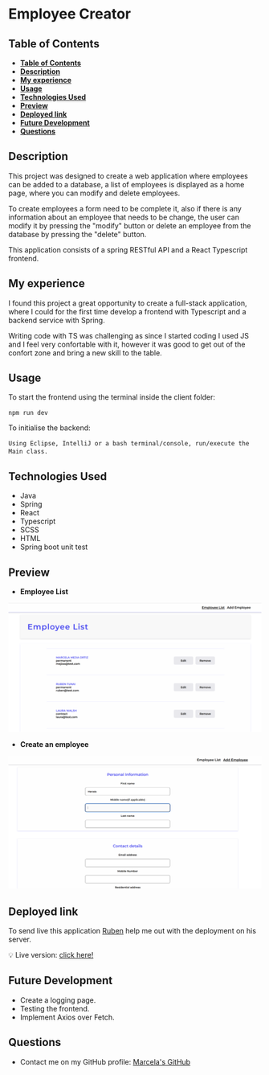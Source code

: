 # Employee Creator 

## **Table of Contents** 

  - [**Table of Contents**](#table-of-contents)
  - [**Description**](#description)
  - [**My experience**](#my-experience)
  - [**Usage**](#usage)
  - [**Technologies Used**](#technologies-used)
  - [**Preview**](#preview)
  - [**Deployed link**](#deployed-link)
  - [**Future Development**](#future-development)
  - [**Questions**](#questions)


## **Description**

This project was designed to create a web application where employees can be added to a database, a list of employees is displayed as a home page, where you can modify and delete employees. 

To create employees a form need to be complete it, also if there is any information about an employee that needs to be change, the user can modify it by pressing the "modify" button or delete an employee from the database by pressing the "delete" button. 

This application consists of a spring RESTful API and a React Typescript frontend.

## **My experience**

I found this project a great opportunity to create a full-stack application, where I could for the first time develop a frontend with Typescript and a backend service with Spring.

Writing code with TS was challenging as since I started coding I used JS and I feel very confortable with it, however it was good to get out of the confort zone and bring a new skill to the table. 


## **Usage**
To start the frontend using the terminal inside the client folder:

```
npm run dev 
```

To initialise the backend:
```
Using Eclipse, IntelliJ or a bash terminal/console, run/execute the Main class. 
```


## **Technologies Used**

* Java
* Spring
* React
* Typescript
* SCSS
* HTML
* Spring boot unit test

## **Preview**

* **Employee List**

![employee-list](./assets/img/employee-list.png)

* **Create an employee**

![add-employee](./assets/img/add-employee.png)

## **Deployed link**

To send live this application [Ruben](https://github.com/arg2009) help me out with the deployment on his server.

💡 Live version: [click here!](https://employee-creator.rubencito.net/)

## **Future Development**

* Create a logging page.
* Testing the frontend.
* Implement Axios over Fetch.

## **Questions**

* Contact me on my GitHub profile: [Marcela's GitHub](https://github.com/marcelamejiao)
